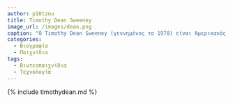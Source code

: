 ```yaml
---
author: p18tzou
title: Timothy Dean Sweeney 
image_url: /images/dean.png
caption: "Ο Timothy Dean Sweeney (γεννημένος το 1970) είναι Αμερικανός προγραμματιστής και επιχειρηματίας βιντεοπαιχνιδιών."
categories:
  - Βιογραφία
  - Παιχνίδια
tags:
  - Βιντεοπαιχνίδια
  - Τεχνολογία
---
```


{% include timothydean.md %}

